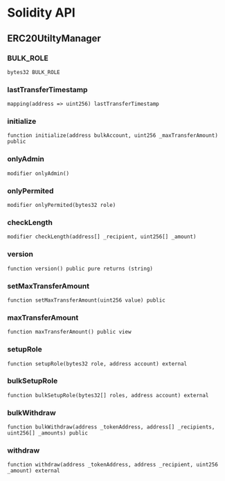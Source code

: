 # Solidity API

## ERC20UtiltyManager

### BULK_ROLE

```solidity
bytes32 BULK_ROLE
```

### lastTransferTimestamp

```solidity
mapping(address => uint256) lastTransferTimestamp
```

### initialize

```solidity
function initialize(address bulkAccount, uint256 _maxTransferAmount) public
```

### onlyAdmin

```solidity
modifier onlyAdmin()
```

### onlyPermited

```solidity
modifier onlyPermited(bytes32 role)
```

### checkLength

```solidity
modifier checkLength(address[] _recipient, uint256[] _amount)
```

### version

```solidity
function version() public pure returns (string)
```

### setMaxTransferAmount

```solidity
function setMaxTransferAmount(uint256 value) public
```

### maxTransferAmount

```solidity
function maxTransferAmount() public view
```

### setupRole

```solidity
function setupRole(bytes32 role, address account) external
```

### bulkSetupRole

```solidity
function bulkSetupRole(bytes32[] roles, address account) external
```

### bulkWithdraw

```solidity
function bulkWithdraw(address _tokenAddress, address[] _recipients, uint256[] _amounts) public
```

### withdraw

```solidity
function withdraw(address _tokenAddress, address _recipient, uint256 _amount) external
```

